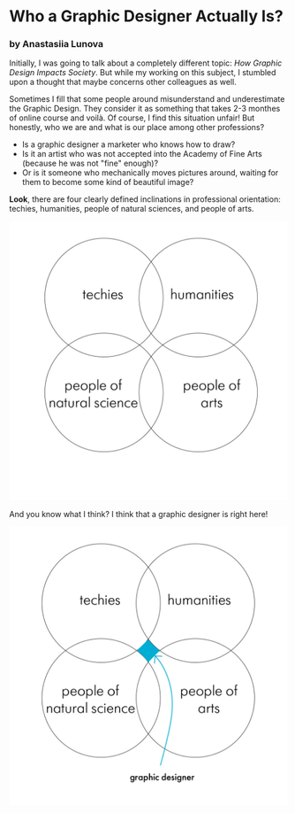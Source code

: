 # Who a Graphic Designer Actually Is?

### by Anastasiia Lunova

Initially, I was going to talk about a completely different topic: _How Graphic Design Impacts Society_. But while my working on this subject, I stumbled upon a thought that maybe concerns other colleagues as well. 

Sometimes I fill that some people around misunderstand and underestimate the Graphic Design. They consider it as something that takes 2-3 monthes of online course and voilà.
Of course, I find this situation unfair! But honestly, who we are and what is our place among other professions?

* Is a graphic designer a marketer who knows how to draw?
* Is it an artist who was not accepted into the Academy of Fine Arts (because he was not "fine" enough)? 
* Or is it someone who mechanically moves pictures around, waiting for them to become some kind of beautiful image?


**Look**, there are four clearly defined inclinations in professional orientation: techies, humanities, people of natural sciences, and people of arts. 

<img src="images/storytelling-01.jpg">


And you know what I think? I think that a graphic designer is right here!

<img src="images/storytelling-02.jpg">

